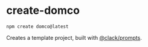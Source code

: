 # create-domco

`npm create domco@latest`

Creates a template project, built with [@clack/prompts](https://github.com/natemoo-re/clack).
